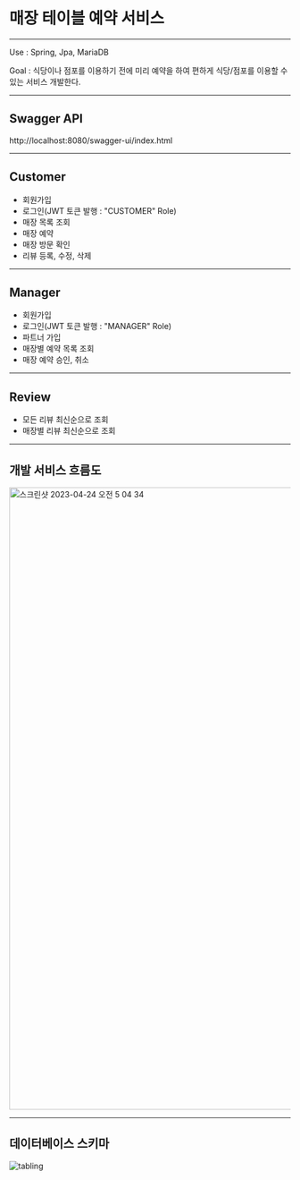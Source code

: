 # 매장 테이블 예약 서비스
___

Use : Spring, Jpa, MariaDB

Goal : 식당이나 점포를 이용하기 전에 미리 예약을 하여 편하게 식당/점포를 이용할 수 있는 서비스 개발한다.
___
## Swagger API
http://localhost:8080/swagger-ui/index.html
___
## Customer
- 회원가입
- 로그인(JWT 토큰 발행 : "CUSTOMER" Role)
- 매장 목록 조회
- 매장 예약
- 매장 방문 확인
- 리뷰 등록, 수정, 삭제
___
## Manager
- 회원가입
- 로그인(JWT 토큰 발행 : "MANAGER" Role)
- 파트너 가입
- 매장별 예약 목록 조회
- 매장 예약 승인, 취소
___
## Review
- 모든 리뷰 최신순으로 조회
- 매장별 리뷰 최신순으로 조회
___
## 개발 서비스 흐름도
<img width="1113" alt="스크린샷 2023-04-24 오전 5 04 34" src="https://user-images.githubusercontent.com/100079037/233864250-790d5f43-95b6-4388-ba89-5a48b4066042.png">

___
## 데이터베이스 스키마
![tabling](https://user-images.githubusercontent.com/100079037/233864317-4cb64156-86f0-4660-b9eb-bd0e4688acd6.png)
